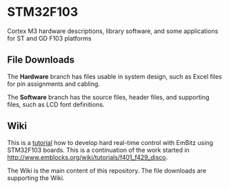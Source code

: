 # STM32F103
Cortex M3 hardware descriptions, library software, and some applications for ST and GD F103 platforms

## File Downloads
The **Hardware** branch has files usable in system design, such as Excel files for pin assignments and cabling.

The **Software** branch has the source files, header files, and supporting files, such as LCD font definitions.

## Wiki
This is a [tutorial](https://github.com/OliviliK/STM32F103/wiki) how to develop hard real-time control with EmBitz using STM32F103 boards.  This is a continuation of the work started in http://www.emblocks.org/wiki/tutorials/f401_f429_disco.

The Wiki is the main content of this repository.  The file downloads are supporting the Wiki.
